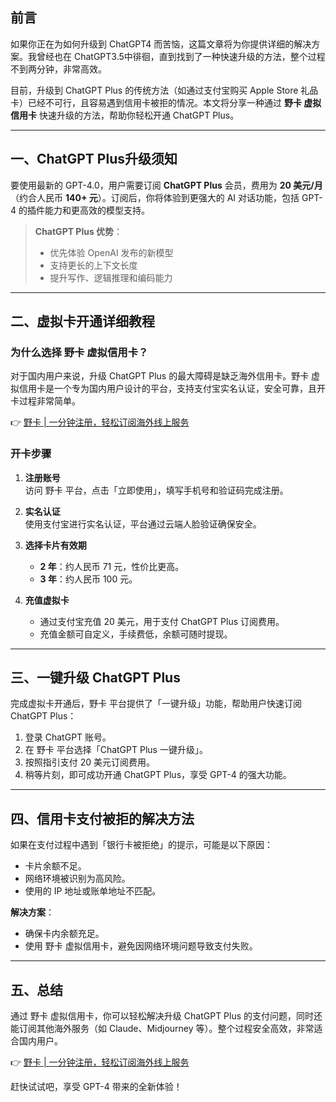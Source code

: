 ## 前言

如果你正在为如何升级到 ChatGPT4 而苦恼，这篇文章将为你提供详细的解决方案。我曾经也在 ChatGPT3.5中徘徊，直到找到了一种快速升级的方法，整个过程不到两分钟，非常高效。

目前，升级到 ChatGPT Plus 的传统方法（如通过支付宝购买 Apple Store 礼品卡）已经不可行，且容易遇到信用卡被拒的情况。本文将分享一种通过 **野卡 虚拟信用卡** 快速升级的方法，帮助你轻松开通 ChatGPT Plus。

---

## 一、ChatGPT Plus升级须知

要使用最新的 GPT-4.0，用户需要订阅 **ChatGPT Plus** 会员，费用为 **20 美元/月**（约合人民币 **140+ 元**）。订阅后，你将体验到更强大的 AI 对话功能，包括 GPT-4 的插件能力和更高效的模型支持。

> **ChatGPT Plus 优势**：
> - 优先体验 OpenAI 发布的新模型
> - 支持更长的上下文长度
> - 提升写作、逻辑推理和编码能力

---

## 二、虚拟卡开通详细教程

### 为什么选择 野卡 虚拟信用卡？

对于国内用户来说，升级 ChatGPT Plus 的最大障碍是缺乏海外信用卡。野卡 虚拟信用卡是一个专为国内用户设计的平台，支持支付宝实名认证，安全可靠，且开卡过程非常简单。

👉 [野卡 | 一分钟注册，轻松订阅海外线上服务](https://bit.ly/bewildcard)

### 开卡步骤

1. **注册账号**  
   访问 野卡 平台，点击「立即使用」，填写手机号和验证码完成注册。

2. **实名认证**  
   使用支付宝进行实名认证，平台通过云端人脸验证确保安全。

3. **选择卡片有效期**  
   - **2 年**：约人民币 71 元，性价比更高。
   - **3 年**：约人民币 100 元。

4. **充值虚拟卡**  
   - 通过支付宝充值 20 美元，用于支付 ChatGPT Plus 订阅费用。
   - 充值金额可自定义，手续费低，余额可随时提现。

---

## 三、一键升级 ChatGPT Plus

完成虚拟卡开通后，野卡 平台提供了「一键升级」功能，帮助用户快速订阅 ChatGPT Plus：

1. 登录 ChatGPT 账号。
2. 在 野卡 平台选择「ChatGPT Plus 一键升级」。
3. 按照指引支付 20 美元订阅费用。
4. 稍等片刻，即可成功开通 ChatGPT Plus，享受 GPT-4 的强大功能。

---

## 四、信用卡支付被拒的解决方法

如果在支付过程中遇到「银行卡被拒绝」的提示，可能是以下原因：

- 卡片余额不足。
- 网络环境被识别为高风险。
- 使用的 IP 地址或账单地址不匹配。

**解决方案**：
- 确保卡内余额充足。
- 使用 野卡 虚拟信用卡，避免因网络环境问题导致支付失败。

---

## 五、总结

通过 野卡 虚拟信用卡，你可以轻松解决升级 ChatGPT Plus 的支付问题，同时还能订阅其他海外服务（如 Claude、Midjourney 等）。整个过程安全高效，非常适合国内用户。

👉 [野卡 | 一分钟注册，轻松订阅海外线上服务](https://bit.ly/bewildcard)

赶快试试吧，享受 GPT-4 带来的全新体验！